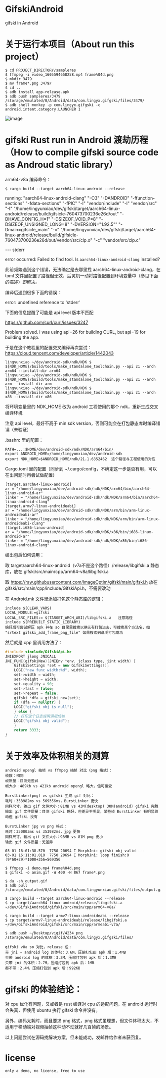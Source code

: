 # GifskiAndroid

[gifski](https://github.com/ImageOptim/gifski) in Android

# 关于运行本项目（About run this project）

```shell
$ cd PROJECT_DIRECTORY/sampleres
$ ffmpeg -i video_1605594658258.mp4 frame%04d.png
$ mkdir 3479
$ mv frame*.png 3479/
$ cd ..
$ adb install app-release.apk
$ adb push sampleres/3479 /storage/emulated/0/Android/data/com.lingyx.gifgski/files/3479/
$ adb shell monkey -p com.lingyx.gifgski -c android.intent.category.LAUNCHER 1
```

![image](screenrecord.gif)

# gifski Rust run in Android 渡劫历程（How to compile gifski source code as Androud static library）

arm64-v8a 编译命令：
```shell
$ cargo build --target aarch64-linux-android --release
```

running: "aarch64-linux-android-clang" "-O3" "-DANDROID" "-ffunction-sections" "-fdata-sections" "-fPIC" "-I" "vendor/include" "-I" "vendor/src" "-I" "/home/lingyunxiao/dev/gifski/target/aarch64-linux-android/release/build/gifsicle-760473700236e26d/out" "-DHAVE_CONFIG_H=1" "-DSIZEOF_VOID_P=8" "-DSIZEOF_UNSIGNED_LONG=8" "-DVERSION=\"1.92.5\"" "-Dmain=gifsicle_main" "-o" "/home/lingyunxiao/dev/gifski/target/aarch64-linux-android/release/build/gifsicle-760473700236e26d/out/vendor/src/clp.o" "-c" "vendor/src/clp.c"

--- stderr

error occurred: Failed to find tool. Is `aarch64-linux-android-clang` installed?

此前频繁遇到这个错误，无法确定是去哪里找 aarch64-linux-android-clang，在 toml 文件里配置了路径但无效，后灵机一动将路径配置到环境变量中（参见下面的描述）即解决。

编译后遇到很多下面的错误：

error: undefined reference to 'stderr'

下面的信息提醒了可能是 api level 版本不匹配

https://github.com/curl/curl/issues/3247

Problem solved. I was using api=26 for building CURL, but api=19 for building the app.

于是在这个教程里的配置交叉编译再次尝试：
https://cloud.tencent.com/developer/article/1442043
```shell
lingyunxiao ~/dev/android-sdk/ndk/NDK $ ${NDK_HOME}/build/tools/make_standalone_toolchain.py --api 21 --arch arm64 --install-dir arm64
lingyunxiao ~/dev/android-sdk/ndk/NDK $ ${NDK_HOME}/build/tools/make_standalone_toolchain.py --api 21 --arch arm --install-dir arm
lingyunxiao ~/dev/android-sdk/ndk/NDK $ ${NDK_HOME}/build/tools/make_standalone_toolchain.py --api 21 --arch x86 --install-dir x86
```

将环境变量里的 NDK_HOME 改为 android 工程使用的那个 ndk，重新生成交叉编译环境

注意 api level，最好不高于 min sdk version，否则可能会在打包静态库时编译错误（未验证）

.bashrc 里的配置：
```
PATH=...:$HOME/dev/android-sdk/ndk/NDK/arm64/bin/
export ANDROID_HOME=/home/lingyunxiao/dev/android-sdk
export NDK_HOME=$ANDROID_HOME/ndk/21.1.6352462  这个路径与工程使用的对应
```

Cargo.toml 里的配置（同步到 ~/.cargo/config，不确定这一步是否有用，可以在出问题时再尝试做配置）
```
[target.aarch64-linux-android]
ar = "/home/lingyunxiao/dev/android-sdk/ndk/NDK/arm64/bin/aarch64-linux-android-ar"
linker = "/home/lingyunxiao/dev/android-sdk/ndk/NDK/arm64/bin/aarch64-linux-android-clang"
[target.armv7-linux-androideabi]
ar = "/home/lingyunxiao/dev/android-sdk/ndk/NDK/arm/bin/arm-linux-androideabi-ar"
linker = "/home/lingyunxiao/dev/android-sdk/ndk/NDK/arm/bin/arm-linux-androideabi-clang"
[target.i686-linux-android]
ar = "/home/lingyunxiao/dev/android-sdk/ndk/NDK/x86/bin/i686-linux-android-ar"
linker = "/home/lingyunxiao/dev/android-sdk/ndk/NDK/x86/bin/i686-linux-android-clang"
```

编出包后如何调用：

取 target/aarch64-linux-android（v7a不是这个路径）/release/libgifski.a 静态库，放在 gifski/src/main/cpp/arm64-v8a/libgifski.a

取 https://raw.githubusercontent.com/ImageOptim/gifski/main/gifski.h 放在 gifski/src/main/cpp/include/GifskiApi.h，不需要改动

在 Android.mk 文件里添加打包这个静态库的逻辑：

```
include $(CLEAR_VARS)
LOCAL_MODULE:=gifski
LOCAL_SRC_FILES:= $(TARGET_ARCH_ABI)/libgifski.a   注意路径
include $(PREBUILT_STATIC_LIBRARY)
编好后可尝试解压 apk 并在 so 目录里搜索以确认有打包进去，可搜索某个方法名，如 "srtext gifski_add_frame_png_file" 如果搜索到说明打包成功
```
然后就是 cpp 里调用方法了：
```cpp
#include <include/GifskiApi.h>
JNIEXPORT jlong JNICALL
JNI_FUNC(gifskiNew)(JNIEnv *env, jclass type, jint width) {
    GifskiSettings *set = new GifskiSettings();
    LOGI("new func width:%d", width);
    set->width = width;
    set->height = width;
    set->quality = 90;
    set->fast = false;
    set->repeat = false;
    gifski *dfa = gifski_new(set);
    if (dfa == nullptr) {
    LOGI("gifski obj is null");
    } else {
    // 打印这个日志说明调用成功
    LOGI("gifski obj valid");
    }
    return 3333;
}
```

# 关于效率及体积相关的测算
```
android opengl 抽帧 vs ffmpeg 抽帧 对比（png 格式）：
帧数：相同
帧质量：目测无差异
帧大小：489kb vs 421kb android opengl 略大，但可接受

BurstLinker(png) vs gifski 生成 gif 对比：
耗时：353982ms vs 569356ms，BurstLinker 更快
同样尺寸，输出 gif 文件大小：81MB vs 43M(desktop) 30M(android) gifski 完胜
输出 gif 文件质量：目测 gifski 略好，但差异不明显，某些帧 BurstLinker 有明显跳动但 gifski 没有

BurstLinker jpg vs png 格式：
耗时：350003ms vs 353982ms，jpg 更快
同样尺寸，输出 gif 文件大小：98MB vs 81M png 更小
输出 gif 文件质量：无差异
```

```
03-01 16:01:38.570  7750 20694 I MorphJni: gifski obj valid----
03-01 16:11:01.010  7750 20694 I MorphJni: loop finish:0
(9*60+29)*1000+356=569356
```

```
$ ffmpeg -i demo.mp4 frame%04d.png
$ gifski -o anim.gif -W 400 -H 867 frame*.png

$ du -sh output.gif
$ adb pull /storage/emulated/0/Android/data/com.lingyunxiao.gifski/files/output.gif

$ cargo build --target aarch64-linux-android --release
$ cp target/aarch64-linux-android/release/libgifski.a ~/dev/GifskiAndroid/gifski/src/main/cpp/arm64-v8a/

$ cargo build --target armv7-linux-androideabi --release
$ cp target/armv7-linux-androideabi/release/libgifski.a ~/dev/GifskiAndroid/gifski/src/main/cpp/armeabi-v7a/

$ adb push ~/Desktop/vigif/4234_png /storage/emulated/0/Android/data/com.lingyx.gifgski/files/
```

```
gifski v8a so 对比，release 包：
带 jni + android log 的体积：3.6M，压缩打包到 apk 后：1.4MB
只带 android log 的体积：3.3M，压缩打包到 apk 后：1.3MB
只带 jni 的体积：2.7M，压缩打包到 apk 后：1MB
都不带：2.4M，压缩打包到 apk 后：992KB
```

# gifski 的体验结论：

对 cpu 优化有问题，又或者是 rust 编译对 cpu 的适配问题，在 android 运行时会失真，但使用 ubuntu 执行 gifski 命令并没有。

另外，编码太耗时，而且要求 png 格式，png 格式虽理想，但文件体积太大，不适用于移动端对视频抽帧这种动不动就好几百帧的场景。

以上问题尝试在源码找解决方案，但未能成功，发邮件给作者未获回复。

# license

```
only a demo, no license, free to use
```
